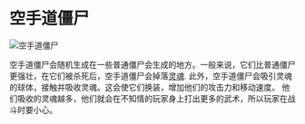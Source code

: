 # 空手道僵尸

![空手道僵尸](betterwithaddons:docs/imgs/karatezombie.png)

空手道僵尸会随机生成在一些普通僵尸会生成的地方。一般来说，它们比普通僵尸更强壮，在它们被杀死后，空手道僵尸会掉落[灵魂](../mechanics/spirits.md).
此外，空手道僵尸会吸引灵魂的球体，接触并吸收灵魂。这会使它们换装，增加他们的攻击力和移动速度。
他们吸收的灵魂越多，他们就会在不知情的玩家身上打出更多的武术，所以玩家在战斗时要小心。